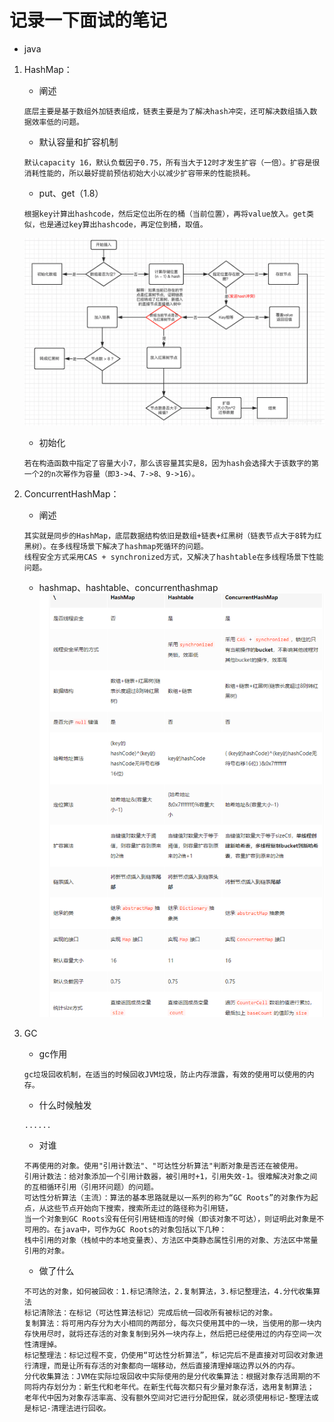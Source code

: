 # 记录一下面试的笔记
- java
1. HashMap：
    - 阐述
    ```
    底层主要是基于数组外加链表组成，链表主要是为了解决hash冲突，还可解决数组插入数据效率低的问题。
    ```
    - 默认容量和扩容机制
    ```
    默认capacity 16，默认负载因子0.75，所有当大于12时才发生扩容（一倍）。扩容是很消耗性能的，所以最好提前预估初始大小以减少扩容带来的性能损耗。
    ```
    - put、get（1.8）
    ```
    根据key计算出hashcode，然后定位出所在的桶（当前位置），再将value放入。get类似，也是通过key算出hashcode，再定位到桶，取值。
    ```
     ![image](https://github.com/zeng13445/mianshi/blob/main/images/put.png)
    - 初始化
    ```
    若在构造函数中指定了容量大小7，那么该容量其实是8，因为hash会选择大于该数字的第一个2的n次幂作为容量（即3->4、7->8、9->16）。
    ```
2. ConcurrentHashMap：
    - 阐述
    ```
    其实就是同步的HashMap，底层数据结构依旧是数组+链表+红黑树（链表节点大于8转为红黑树）。在多线程场景下解决了hashmap死循环的问题。
    线程安全方式采用CAS + synchronized方式，又解决了hashtable在多线程场景下性能问题。
    ```
    - hashmap、hashtable、concurrenthashmap
    ![image](https://github.com/zeng13445/mianshi/blob/main/images/difference.png)
    
3. GC
    - gc作用
    ```
    gc垃圾回收机制，在适当的时候回收JVM垃圾，防止内存泄露，有效的使用可以使用的内存。
    ```
    - 什么时候触发
    ```
    ......
    ```
    - 对谁
    ```
    不再使用的对象。使用"引用计数法"、"可达性分析算法"判断对象是否还在被使用。
    引用计数法：给对象添加一个引用计数器，被引用时+1，引用失效-1。很难解决对象之间的互相循环引用（引用环问题）的问题。
    可达性分析算法（主流）：算法的基本思路就是以一系列的称为“GC Roots”的对象作为起点，从这些节点开始向下搜索，搜索所走过的路径称为引用链，
    当一个对象到GC Roots没有任何引用链相连的时候（即该对象不可达），则证明此对象是不可用的。在java中，可作为GC Roots的对象包括以下几种：
    栈中引用的对象（栈帧中的本地变量表）、方法区中类静态属性引用的对象、方法区中常量引用的对象。
    ```
    - 做了什么
    ```
    不可达的对象，如何被回收：1.标记清除法，2.复制算法，3.标记整理法，4.分代收集算法
    标记清除法：在标记（可达性算法标记）完成后统一回收所有被标记的对象。
    复制算法：将可用内存分为大小相同的两部分，每次只使用其中的一块，当使用的那一块内存快用尽时，就将还存活的对象复制到另外一块内存上，然后把已经使用过的内存空间一次性清理掉。
    标记整理法：标记过程不变，仍使用“可达性分析算法”，标记完后不是直接对可回收对象进行清理，而是让所有存活的对象都向一端移动，然后直接清理掉端边界以外的内存。
    分代收集算法：JVM在实际垃圾回收中实际使用的是分代收集算法：根据对象存活周期的不同将内存划分为：新生代和老年代。在新生代每次都只有少量对象存活，选用复制算法；
    老年代中因为对象存活率高、没有额外空间对它进行分配担保，就必须使用标记-整理法或是标记-清理法进行回收。
    ```

